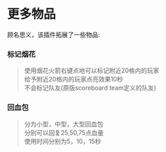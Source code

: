 # 更多物品  
顾名思义，该插件拓展了一些物品:  
### 标记烟花
> 使用烟花火箭右键点地可以标记附近20格内的玩家  
> 给予附近20格内的玩家点亮效果10秒  
> 不会标记队友(原版scoreboard team定义的队友)
### 回血包
> 分为小型，中型，大型回血包  
> 分别可以回复25,50,75点血量  
> 使用时间分别为5，10，15秒